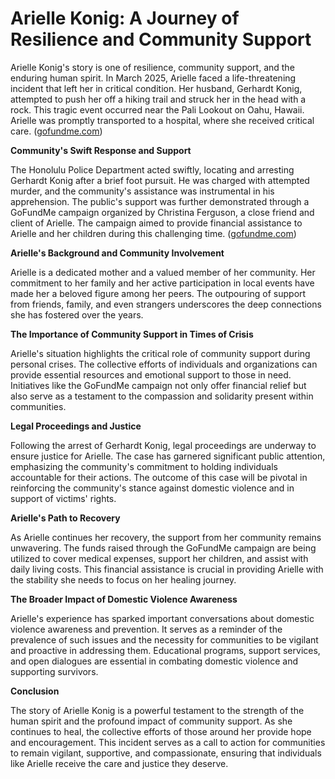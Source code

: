 # Arielle Konig: A Journey of Resilience and Community Support

Arielle Konig's story is one of resilience, community support, and the enduring human spirit. In March 2025, Arielle faced a life-threatening incident that left her in critical condition. Her husband, Gerhardt Konig, attempted to push her off a hiking trail and struck her in the head with a rock. This tragic event occurred near the Pali Lookout on Oahu, Hawaii. Arielle was promptly transported to a hospital, where she received critical care. ([gofundme.com](https://www.gofundme.com/f/help-arielle-konig-heal-after-tragic-incident?attribution_id=sl%3A78fdc1be-0b95-4c36-98f7-b6c63c292861&lang=en_US&utm_campaign=man_sharesheet_dash&utm_content=amp13_c-amp14_c&utm_medium=customer&utm_source=openai))

**Community's Swift Response and Support**

The Honolulu Police Department acted swiftly, locating and arresting Gerhardt Konig after a brief foot pursuit. He was charged with attempted murder, and the community's assistance was instrumental in his apprehension. The public's support was further demonstrated through a GoFundMe campaign organized by Christina Ferguson, a close friend and client of Arielle. The campaign aimed to provide financial assistance to Arielle and her children during this challenging time. ([gofundme.com](https://www.gofundme.com/f/help-arielle-konig-heal-after-tragic-incident?attribution_id=sl%3A78fdc1be-0b95-4c36-98f7-b6c63c292861&lang=en_US&utm_campaign=man_sharesheet_dash&utm_content=amp13_c-amp14_c&utm_medium=customer&utm_source=openai))

**Arielle's Background and Community Involvement**

Arielle is a dedicated mother and a valued member of her community. Her commitment to her family and her active participation in local events have made her a beloved figure among her peers. The outpouring of support from friends, family, and even strangers underscores the deep connections she has fostered over the years.

**The Importance of Community Support in Times of Crisis**

Arielle's situation highlights the critical role of community support during personal crises. The collective efforts of individuals and organizations can provide essential resources and emotional support to those in need. Initiatives like the GoFundMe campaign not only offer financial relief but also serve as a testament to the compassion and solidarity present within communities.

**Legal Proceedings and Justice**

Following the arrest of Gerhardt Konig, legal proceedings are underway to ensure justice for Arielle. The case has garnered significant public attention, emphasizing the community's commitment to holding individuals accountable for their actions. The outcome of this case will be pivotal in reinforcing the community's stance against domestic violence and in support of victims' rights.

**Arielle's Path to Recovery**

As Arielle continues her recovery, the support from her community remains unwavering. The funds raised through the GoFundMe campaign are being utilized to cover medical expenses, support her children, and assist with daily living costs. This financial assistance is crucial in providing Arielle with the stability she needs to focus on her healing journey.

**The Broader Impact of Domestic Violence Awareness**

Arielle's experience has sparked important conversations about domestic violence awareness and prevention. It serves as a reminder of the prevalence of such issues and the necessity for communities to be vigilant and proactive in addressing them. Educational programs, support services, and open dialogues are essential in combating domestic violence and supporting survivors.

**Conclusion**

The story of Arielle Konig is a powerful testament to the strength of the human spirit and the profound impact of community support. As she continues to heal, the collective efforts of those around her provide hope and encouragement. This incident serves as a call to action for communities to remain vigilant, supportive, and compassionate, ensuring that individuals like Arielle receive the care and justice they deserve.